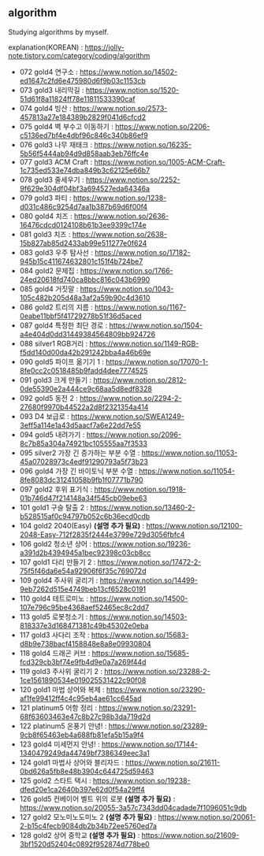 ## algorithm
Studying algorithms by myself.

explanation(KOREAN) : https://jolly-note.tistory.com/category/coding/algorithm

- 072 gold4 연구소 : https://www.notion.so/14502-ed1647c2fd6e475980d6f9b03c1153cb
- 073 gold3 내리막길 : https://www.notion.so/1520-51d61f8a11824ff78e11811533390caf
- 074 gold4 빙산 : https://www.notion.so/2573-457813a27e184389b2829f041d6cfcd2
- 075 gold4 벽 부수고 이동하기 : https://www.notion.so/2206-c5136ed7bf4e4dbf96c846c340b86ef9
- 076 gold3 나무 재태크 : https://www.notion.so/16235-5b56f5444ab94d9d858aab3eb76ffc4e
- 077 gold3 ACM Craft : https://www.notion.so/1005-ACM-Craft-1c735ed533e74dba849b3c62125e66b7
- 078 gold3 줄세우기 : https://www.notion.so/2252-9f629e304df04bf3a694527eda64346a
- 079 gold3 파티 : https://www.notion.so/1238-d031c486c9254d7aa1b387b69d6f00f4
- 080 gold4 치즈 : https://www.notion.so/2636-16476cdcd0124108b61b3ee9399c174e
- 081 gold3 치즈 : https://www.notion.so/2638-15b827ab85d2433ab99e511277e0f624
- 083 gold3 우주 탐사선 : https://www.notion.so/17182-945b15c411674632801c151f4b724be7
- 084 gold2 문제집 : https://www.notion.so/1766-24ed20618fd740ca8bbc816c043b6990
- 085 gold4 거짓말 : https://www.notion.so/1043-105c482b205d48a3af2a59b90c4d3610
- 086 gold2 트리의 지름 : https://www.notion.so/1167-0eabe11bbf5f41729278b51f36d5aced
- 087 gold4 특정한 최단 경로 : https://www.notion.so/1504-a4e404d0dd31449384564809bb924726
- 088 silver1 RGB거리 : https://www.notion.so/1149-RGB-f5dd140d00da42b291242bba4a46b69e
- 090 gold5 파이프 옮기기 1 : https://www.notion.so/17070-1-8fe0cc2c0518485b9fadd4dee7774525
- 091 gold3 크게 만들기 : https://www.notion.so/2812-0de55390e2a444ce9c68aa5d8edf8328
- 092 gold5 동전 2 : https://www.notion.so/2294-2-27680f9970b44522a2d8f2321354a414
- 093 D4 보급로 : https://www.notion.so/SWEA1249-3eff5a114e1a43d5aacf7a6e22dd7e55
- 094 gold5 내려가기 : https://www.notion.so/2096-8c7b85a304a74921bc105555aa7f3533
- 095 silver2 가장 긴 증가하는 부분 수열 : https://www.notion.so/11053-45a07028973c4edf91290793a5f73b23
- 096 gold4 가장 긴 바이토닉 부분 수열 : https://www.notion.so/11054-8fe8083dc31241058b9fb1f07771b790
- 097 gold2 후위 표기식 : https://www.notion.so/1918-01b746d47f214148a34f545cb09ebe63
- 101 gold1 구슬 탈출 2 : https://www.notion.so/13460-2-b528515af0c94797b052c6b36ecd0cdb
- 104 gold2 2040(Easy) **(설명 추가 필요)** : https://www.notion.so/12100-2048-Easy-712f2835f2444e3799e729d3056fbfc4
- 106 gold2 청소년 상어 : https://www.notion.so/19236-a391d2b4394945a1bec92398c03cb8cc
- 107 gold1 다리 만들기 2 : https://www.notion.so/17472-2-75f5f46da6e54a92906f6f35c769072d
- 109 gold4 주사위 굴리기 : https://www.notion.so/14499-9eb7262d515e4749beb13cf6528c0191
- 110 gold4 테트로미노 : https://www.notion.so/14500-107e796c95be4368aef52465ec8c2dd7
- 113 gold5 로봇청소기 : https://www.notion.so/14503-818337e3d168471381c49b45302e0eba
- 117 gold3 사다리 조작 : https://www.notion.so/15683-d8b9e738bacf4158848e8a8e09930804
- 118 gold4 드래곤 커브 : https://www.notion.so/15685-fcd329cb3bf74e9fb4d9e0a7a269f44d
- 119 gold3 주사위 굴리기 2 : https://www.notion.so/23288-2-1ce1561890534e019025531422c90f08
- 120 gold1 마법 상어와 복제 : https://www.notion.so/23290-af1fe99412ff4c4c95eb4ae61cc645ad
- 121 platinum5 어항 정리 : https://www.notion.so/23291-68f63603463e47c8b27c98b3da719d2d
- 122 platinum5 온풍기 안녕! : https://www.notion.so/23289-9cb8f65463eb4a688fb81efa5b15a9f4
- 123 gold4 미세먼지 안녕! : https://www.notion.so/17144-1340479249da44749bf7386349eec3a1
- 124 gold1 마법사 상어와 블리자드 : https://www.notion.so/21611-0bd626a5fb8e48b3904c644725d59463
- 125 gold2 스타트 택시 : https://www.notion.so/19238-dfed20e1ca2640b397e62d0f54a29ff4
- 126 gold5 컨베이어 벨트 위의 로봇 **(설명 추가 필요)** : https://www.notion.so/20055-3a57c7343dd04cadade7f1096051c9db
- 127 gold2 모노미노도미노 2 **(설명 추가 필요)** : https://www.notion.so/20061-2-b15c4fecb9084db2b34b72ee5760ed7a
- 128 gold2 상어 중학교 **(설명 추가 필요)** : https://www.notion.so/21609-3bf1520d52404c0892f952874d778be0

